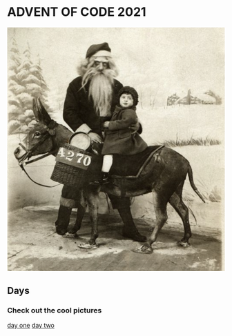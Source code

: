 # ADVENT OF CODE 2021

![santa donkey](./images/santa_donkey.png)

## Days
### Check out the cool pictures

[day one](./src/one)
[day two](./src/two)
